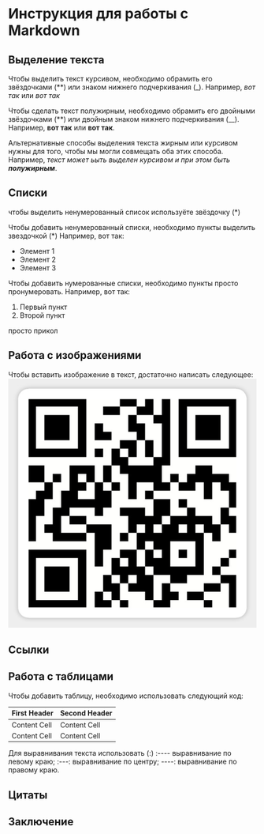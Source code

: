 # Инструкция для работы с Markdown

## Выделение текста

Чтобы выделить текст курсивом, необходимо обрамить его звёздочками (**)
или знаком нижнего подчеркивания (_). Например, *вот так* или _вот так_

Чтобы сделать текст полужирным, необходимо обрамить его двойными звёздочками (**) 
или двойным знаком нижнего подчеркивания (__).
 Например, **вот так** или __вот так__.

 Альтернативные способы выделения текста жирным или курсивом нужны для того, чтобы мы могли совмещать оба этих способа. Например, _текст может ьыть выделен курсивом и при этом быть **полужирным**_.

## Списки
 
 чтобы выделить ненумерованный список используёте звёздочку (*) 

Чтобы добавить ненумерованный списки, необходимо пункты выделить звездочкой (*)
Например, вот так:
* Элемент 1
* Элемент 2
* Элемент 3

Чтобы добавить нумерованные списки, необходимо пункты просто пронумеровать.
Например, вот так:
1. Первый пункт
2. Второй пункт

просто прикол

## Работа с изображениями 

Чтобы вставить изображение в текст, достаточно написать следующее:
![999](6877529_0.jpg)

## Ссылки

## Работа с таблицами
Чтобы добавить таблицу, необходимо использовать следующий код:

First Header | Second Header
------------ | -------------
Content Cell | Content Cell
Content Cell | Content Cell

Для выравнивания текста использовать (:)
:---- выравнивание по левому краю;
:---: выравнивание по центру;
----: выравнивание по правому краю.

## Цитаты

## Заключение 
